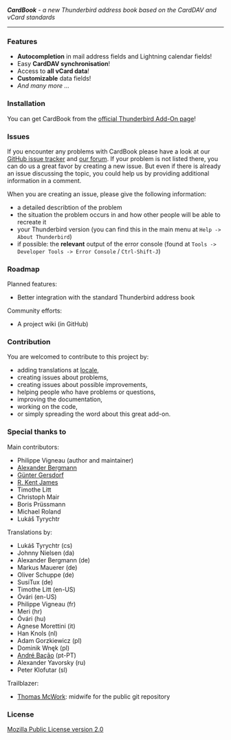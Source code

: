 ***CardBook*** - *a new Thunderbird address book based on the CardDAV and vCard standards*

--------

### Features

* **Autocompletion** in mail address fields and Lightning calendar fields!
* Easy **CardDAV synchronisation**!
* Access to **all vCard data**!
* **Customizable** data fields!
* *And many more ...*


### Installation

You can get CardBook from the [official Thunderbird Add-On page](https://addons.mozilla.org/thunderbird/addon/cardbook/)!


### Issues

If you encounter any problems with CardBook please have a look at our [GitHub issue tracker](https://github.com/CardBook/CardBook/issues) and [our forum](https://cardbook.6660.eu/).
If your problem is not listed there, you can do us a great favor by creating a new issue. But even if there is already an issue discussing the topic, you could help us by providing additional information in a comment.

When you are creating an issue, please give the following information:
* a detailed describtion of the problem
* the situation the problem occurs in and how other people will be able to recreate it
* your Thunderbird version (you can find this in the main menu at `Help -> About Thunderbird`)
* if possible: the **relevant** output of the error console (found at `Tools -> Developer Tools -> Error Console` / `Ctrl-Shift-J`)


### Roadmap

Planned features:
* Better integration with the standard Thunderbird address book

Community efforts:
* A project wiki (in GitHub)


### Contribution

You are welcomed to contribute to this project by:
* adding translations at [locale](https://github.com/CardBook/CardBook/tree/master/chrome/locale),
* creating issues about problems,
* creating issues about possible improvements,
* helping people who have problems or questions,
* improving the documentation,
* working on the code,
* or simply spreading the word about this great add-on.


### Special thanks to

Main contributors:
* Philippe Vigneau (author and maintainer)
* [Alexander Bergmann](https://addons.mozilla.org/thunderbird/user/tempuser/)
*	[Günter Gersdorf](https://addons.mozilla.org/thunderbird/user/guenter-gersdorf/)
* [R. Kent James](https://github.com/rkent)
* Timothe Litt
* Christoph Mair
* Boris Prüssmann
* Michael Roland
* Lukáš Tyrychtr

Translations by:
* Lukáš Tyrychtr (cs)
* Johnny Nielsen (da)
* Alexander Bergmann (de)
* Markus Mauerer (de)
* Oliver Schuppe (de)
* SusiTux (de)
* Timothe Litt (en-US)
* Óvári (en-US)
* Philippe Vigneau (fr)
* Meri (hr)
* Óvári (hu)
* Agnese Morettini (it)
* Han Knols (nl)
* Adam Gorzkiewicz (pl)
* Dominik Wnęk (pl)
* [André Bação](https://github.com/abacao) (pt-PT)
* Alexander Yavorsky (ru)
* Peter Klofutar (sl)

Trailblazer:
* [Thomas McWork](https://github.com/thomas-mc-work): midwife for the public git repository

### License

[Mozilla Public License version 2.0](https://github.com/CardBook/CardBook/blob/master/LICENSE.txt)
